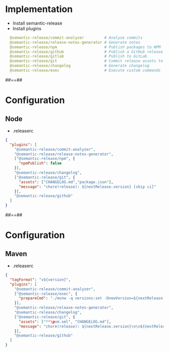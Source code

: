 <!-- .slide: class="with-code"-->

# Implementation

- Install semantic-release
- Install plugins
```yaml
  @semantic-release/commit-analyzer         # Analyze commits
  @semantic-release/release-notes-generator # Generate notes
  @semantic-release/npm                     # Publish packages to NPM
  @semantic-release/github                  # Publish a GitHub release
  @semantic-release/gitlab                  # Publish to GitLab
  @semantic-release/git                     # Commit release assets to repository
  @semantic-release/changelog               # Generate changelog
  @semantic-release/exec                    # Execute custom commands 
```
<!-- .element: class="big-code list-fragment" -->

##==##
<!-- .slide: class="with-code"-->
# Configuration
## Node

- .releaserc

```json [|3|4|5-7|8|9-12|13]
{
  "plugins": [
    "@semantic-release/commit-analyzer",
    "@semantic-release/release-notes-generator",
    ["@semantic-release/npm", {
      "npmPublish": false
    }],
    "@semantic-release/changelog",
    ["@semantic-release/git", {
      "assets": ["CHANGELOG.md","package.json"],
      "message": "chore(release): ${nextRelease.version} [skip ci]"
    }],
    "@semantic-release/github"
  ]
}
```

##==##
# Configuration
## Maven

- .releaserc

```json [|2|4|5-7|8|9|10-13|14]
{
  "tagFormat": "v${version}",
  "plugins": [
    "@semantic-release/commit-analyzer",
    ["@semantic-release/exec", {
      "prepareCmd": "./mvnw -q versions:set -DnewVersion=${nextRelease.version}"
    }],
    "@semantic-release/release-notes-generator",
    "@semantic-release/changelog",
    ["@semantic-release/git", {
      "assets": ["**\pom.xml", "CHANGELOG.md"],
      "message": "chore(release): ${nextRelease.version}\n\n${nextRelease.notes}"
    }],
    "@semantic-release/github"
  ]
}
```
